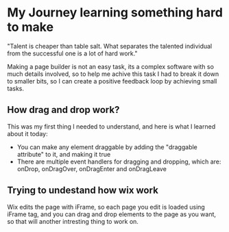 # My Journey learning something hard to make
"Talent is cheaper than table salt. What separates the talented individual from the successful one is a lot of hard work."


Making a page builder is not an easy task, its a complex software with so much details involved, so to help me achive this task I had to break it down to smaller bits, so I can create a positive feedback loop by achieving small tasks.

## How drag and drop work?
This was my first thing I needed to understand, and here is what I learned about it today:

- You can make any element draggable by adding the "draggable attribute" to it, and making it true
- There are multiple event handlers for dragging and dropping, which are: onDrop, onDragOver, onDragEnter and onDragLeave

## Trying to undestand how wix work

Wix edits the page with iFrame, so each page you edit is loaded using iFrame tag, and you can drag and drop elements to the page as you want, so that will another intresting thing to work on.


